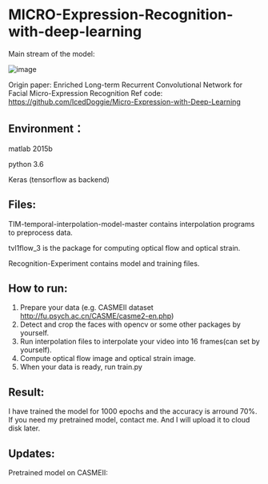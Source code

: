 # MICRO-Expression-Recognition-with-deep-learning
Main stream of the model:

![image](https://github.com/JayShaun/MICRO-Expression-Recognition-with-deep-learning/blob/master/Recognition_Experiments/model.png)

Origin paper: Enriched Long-term Recurrent Convolutional Network for Facial Micro-Expression Recognition
Ref code: https://github.com/IcedDoggie/Micro-Expression-with-Deep-Learning
## Environment：
matlab 2015b

python 3.6

Keras (tensorflow as backend)
## Files:
TIM-temporal-interpolation-model-master contains interpolation programs to preprocess data.

tvl1flow_3 is the package for computing optical flow and optical strain.

Recognition-Experiment contains model and training files.

## How to run:
1. Prepare your data (e.g. CASMEII dataset  http://fu.psych.ac.cn/CASME/casme2-en.php)
2. Detect and crop the faces with opencv or some other packages by yourself.
3. Run interpolation files to interpolate your video into 16 frames(can set by yourself).
4. Compute optical flow image and optical strain image.
5. When your data is ready, run train.py

## Result:
I have trained the model for 1000 epochs and the accuracy is arround 70%.
If you need my pretrained model, contact me. And I will upload it to cloud disk later.

## Updates:
Pretrained model on CASMEII:
